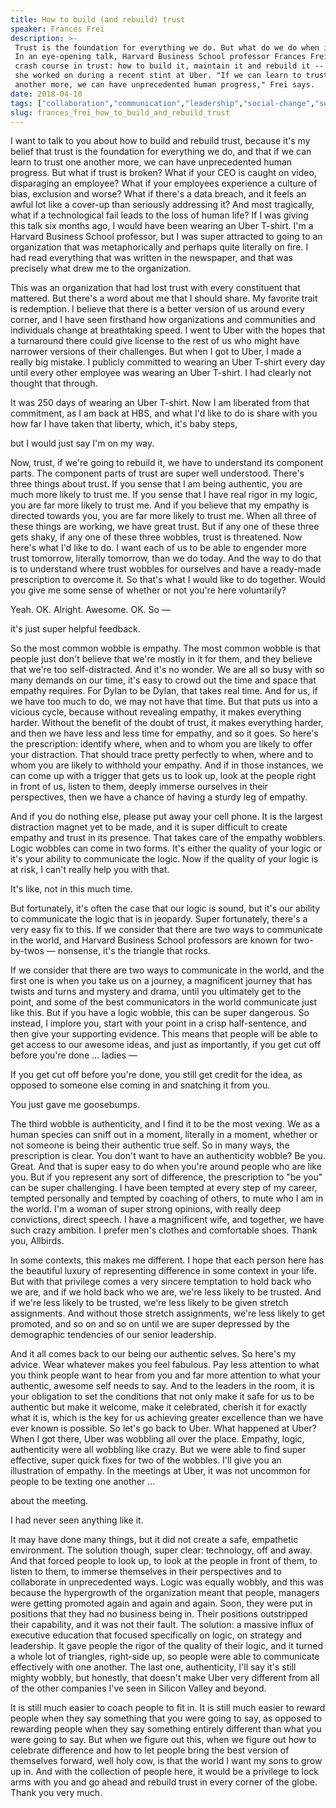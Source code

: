 ```yaml
---
title: How to build (and rebuild) trust
speaker: Frances Frei
description: >-
 Trust is the foundation for everything we do. But what do we do when it's broken?
 In an eye-opening talk, Harvard Business School professor Frances Frei gives a
 crash course in trust: how to build it, maintain it and rebuild it -- something
 she worked on during a recent stint at Uber. "If we can learn to trust one
 another more, we can have unprecedented human progress," Frei says.
date: 2018-04-10
tags: ["collaboration","communication","leadership","social-change","society","trust","work","business"]
slug: frances_frei_how_to_build_and_rebuild_trust
---
```


I want to talk to you about how to build and rebuild trust, because it's my belief that
trust is the foundation for everything we do, and that if we can learn to trust one
another more, we can have unprecedented human progress. But what if trust is broken? What
if your CEO is caught on video, disparaging an employee? What if your employees experience
a culture of bias, exclusion and worse? What if there's a data breach, and it feels an
awful lot like a cover-up than seriously addressing it? And most tragically, what if a
technological fail leads to the loss of human life? If I was giving this talk six months
ago, I would have been wearing an Uber T-shirt. I'm a Harvard Business School professor,
but I was super attracted to going to an organization that was metaphorically and perhaps
quite literally on fire. I had read everything that was written in the newspaper, and that
was precisely what drew me to the organization.

This was an organization that had lost trust with every constituent that mattered. But
there's a word about me that I should share. My favorite trait is redemption. I believe
that there is a better version of us around every corner, and I have seen firsthand how
organizations and communities and individuals change at breathtaking speed. I went to Uber
with the hopes that a turnaround there could give license to the rest of us who might have
narrower versions of their challenges. But when I got to Uber, I made a really big
mistake. I publicly committed to wearing an Uber T-shirt every day until every other
employee was wearing an Uber T-shirt. I had clearly not thought that through.

It was 250 days of wearing an Uber T-shirt. Now I am liberated from that commitment, as I
am back at HBS, and what I'd like to do is share with you how far I have taken that
liberty, which, it's baby steps,

but I would just say I'm on my way.

Now, trust, if we're going to rebuild it, we have to understand its component parts. The
component parts of trust are super well understood. There's three things about trust. If
you sense that I am being authentic, you are much more likely to trust me. If you sense
that I have real rigor in my logic, you are far more likely to trust me. And if you
believe that my empathy is directed towards you, you are far more likely to trust me. When
all three of these things are working, we have great trust. But if any one of these three
gets shaky, if any one of these three wobbles, trust is threatened. Now here's what I'd
like to do. I want each of us to be able to engender more trust tomorrow, literally
tomorrow, than we do today. And the way to do that is to understand where trust wobbles
for ourselves and have a ready-made prescription to overcome it. So that's what I would
like to do together. Would you give me some sense of whether or not you're here
voluntarily?

Yeah. OK. Alright. Awesome. OK. So —

it's just super helpful feedback.

So the most common wobble is empathy. The most common wobble is that people just don't
believe that we're mostly in it for them, and they believe that we're too self-distracted.
And it's no wonder. We are all so busy with so many demands on our time, it's easy to
crowd out the time and space that empathy requires. For Dylan to be Dylan, that takes real
time. And for us, if we have too much to do, we may not have that time. But that puts us
into a vicious cycle, because without revealing empathy, it makes everything harder.
Without the benefit of the doubt of trust, it makes everything harder, and then we have
less and less time for empathy, and so it goes. So here's the prescription: identify where,
when and to whom you are likely to offer your distraction. That should trace pretty
perfectly to when, where and to whom you are likely to withhold your empathy. And if in
those instances, we can come up with a trigger that gets us to look up, look at the people
right in front of us, listen to them, deeply immerse ourselves in their perspectives, then
we have a chance of having a sturdy leg of empathy.

And if you do nothing else, please put away your cell phone. It is the largest distraction
magnet yet to be made, and it is super difficult to create empathy and trust in its
presence. That takes care of the empathy wobblers. Logic wobbles can come in two forms.
It's either the quality of your logic or it's your ability to communicate the logic. Now
if the quality of your logic is at risk, I can't really help you with that.

It's like, not in this much time.

But fortunately, it's often the case that our logic is sound, but it's our ability to
communicate the logic that is in jeopardy. Super fortunately, there's a very easy fix to
this. If we consider that there are two ways to communicate in the world, and Harvard
Business School professors are known for two-by-twos — nonsense, it's the triangle that
rocks.

If we consider that there are two ways to communicate in the world, and the first one is
when you take us on a journey, a magnificent journey that has twists and turns and mystery
and drama, until you ultimately get to the point, and some of the best communicators in
the world communicate just like this. But if you have a logic wobble, this can be super
dangerous. So instead, I implore you, start with your point in a crisp half-sentence, and
then give your supporting evidence. This means that people will be able to get access to
our awesome ideas, and just as importantly, if you get cut off before you're done ...
ladies —

If you get cut off before you're done, you still get credit for the idea, as opposed to
someone else coming in and snatching it from you.

You just gave me goosebumps.

The third wobble is authenticity, and I find it to be the most vexing. We as a human
species can sniff out in a moment, literally in a moment, whether or not someone is being
their authentic true self. So in many ways, the prescription is clear. You don't want to
have an authenticity wobble? Be you. Great. And that is super easy to do when you're
around people who are like you. But if you represent any sort of difference, the
prescription to "be you" can be super challenging. I have been tempted at every step of my
career, tempted personally and tempted by coaching of others, to mute who I am in the
world. I'm a woman of super strong opinions, with really deep convictions, direct speech.
I have a magnificent wife, and together, we have such crazy ambition. I prefer men's
clothes and comfortable shoes. Thank you, Allbirds.

In some contexts, this makes me different. I hope that each person here has the beautiful
luxury of representing difference in some context in your life. But with that privilege
comes a very sincere temptation to hold back who we are, and if we hold back who we are,
we're less likely to be trusted. And if we're less likely to be trusted, we're less likely
to be given stretch assignments. And without those stretch assignments, we're less likely
to get promoted, and so on and so on until we are super depressed by the demographic
tendencies of our senior leadership.

And it all comes back to our being our authentic selves. So here's my advice. Wear whatever
makes you feel fabulous. Pay less attention to what you think people want to hear from you
and far more attention to what your authentic, awesome self needs to say. And to the
leaders in the room, it is your obligation to set the conditions that not only make it
safe for us to be authentic but make it welcome, make it celebrated, cherish it for
exactly what it is, which is the key for us achieving greater excellence than we have ever
known is possible. So let's go back to Uber. What happened at Uber? When I got there, Uber
was wobbling all over the place. Empathy, logic, authenticity were all wobbling like
crazy. But we were able to find super effective, super quick fixes for two of the
wobbles. I'll give you an illustration of empathy. In the meetings at Uber, it was not
uncommon for people to be texting one another ...

about the meeting.

I had never seen anything like it.

It may have done many things, but it did not create a safe, empathetic environment. The
solution though, super clear: technology, off and away. And that forced people to look up,
to look at the people in front of them, to listen to them, to immerse themselves in their
perspectives and to collaborate in unprecedented ways. Logic was equally wobbly, and this
was because the hypergrowth of the organization meant that people, managers were getting
promoted again and again and again. Soon, they were put in positions that they had no
business being in. Their positions outstripped their capability, and it was not their
fault. The solution: a massive influx of executive education that focused specifically on
logic, on strategy and leadership. It gave people the rigor of the quality of their logic,
and it turned a whole lot of triangles, right-side up, so people were able to communicate
effectively with one another. The last one, authenticity, I'll say it's still mighty
wobbly, but honestly, that doesn't make Uber very different from all of the other
companies I've seen in Silicon Valley and beyond.

It is still much easier to coach people to fit in. It is still much easier to reward
people when they say something that you were going to say, as opposed to rewarding people
when they say something entirely different than what you were going to say. But when we
figure out this, when we figure out how to celebrate difference and how to let people
bring the best version of themselves forward, well holy cow, is that the world I want my
sons to grow up in. And with the collection of people here, it would be a privilege to
lock arms with you and go ahead and rebuild trust in every corner of the globe. Thank you
very much.

<!--
ad_duration=3.33
comment_count=85
event="TED2018"
external_start_time=0
has_talk_citation=0
intro_duration=11.82
is_subtitle_required="False"
is_talk_featured="True"
language="en"
language_swap="False"
native_language="en"
number_of_related_talks=6
number_of_speakers=1
number_of_subtitled_videos=21
number_of_tags=8
number_of_talk_download_languages=21
number_of_talk_more_resources=2
number_of_talk_recommendations=0
number_of_talks_take_actions=0
post_ad_duration=0.83
published_timestamp="2018-05-04 14:55:02"
recording_date="2018-04-10"
speaker_description="Culture builder"
speaker_is_published=1
speaker_name="Frances Frei"
talk_name="How to build (and rebuild) trust"
talks_tags=["collaboration","communication","leadership","social-change","society","trust","work","business"]
talks_take_action=[]
url_audio="https://download.ted.com/talks/FrancesFrei_2018.mp3?apikey=acme-roadrunner"
url_photo_speaker="https://pe.tedcdn.com/images/ted/68fca70707688942e6595ebcdee09b1ea284e47e_254x191.jpg"
url_photo_talk="https://s3.amazonaws.com/talkstar-photos/uploads/611ad8b7-2d90-4b39-9bf9-cbd59d5d26d4/FrancesFrei_2018-embed.jpg"
url_webpage="https://www.ted.com/talks/frances_frei_how_to_build_and_rebuild_trust"
video_type_name="TED Stage Talk"
-->